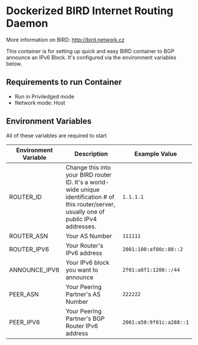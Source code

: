 # Dockerized BIRD Internet Routing Daemon

More information on BIRD: http://bird.network.cz

This container is for setting up quick and easy BIRD container to BGP announce an IPv6 Block.
It's configured via the environment variables below.

## Requirements to run Container
- Run in Priviledged mode
- Network mode: Host

## Environment Variables

All of these variables are required to start 

| Environment Variable | Description | Example Value |
|----------------------|-------------|---------------|
| ROUTER_ID | Change this into your BIRD router ID. It's a world-wide unique identification # of this router/server, usually one of public IPv4 addresses. | `1.1.1.1` |
| ROUTER_ASN | Your AS Number | `111111` |
| ROUTER_IPV6 | Your Router's IPv6 address | `2001:100:af00c:88::2` |
| ANNOUNCE_IPV6 | Your IPv6 block you want to announce  | `2f01:a8f1:1200::/44` |
| PEER_ASN | Your Peering Partner's AS Number | `222222` |
| PEER_IPV6 | Your Peering Partner's BGP Router IPv6 address |  `2001:a50:9f01c:a288::1` |